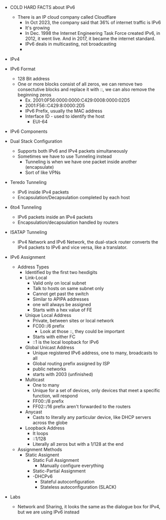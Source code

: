 
- COLD HARD FACTS about IPv6
	- There is an IP cloud company called Cloudflare
		- In Oct 2023, the company said that 36% of internet traffic is IPv6 
		- It's growing 
		- In Dec. 1998 the Internet Engineering Task Force created IPv6, in 2012, it went live. And  in 2017, it became the internet standard. 
		- IPv6 deals in multicasting, not broadcasting 
		-  

- IPv4 

- IPv6 Format
	- 128 Bit address
	- One or more blocks consist of all zeros, we can remove two consectutive blocks and replace it with ::, we can also remove the beginning zeros
		- Ex. 2001:0F56:0000:0000:C429:0008:0000:02D5
		- 2001:F56::C429:8:0000:2D5
		- IPv6 Prefix, usually the MAC address
		- Interface ID - used to identify the host 
			- EUI-64 
- IPv6 Components

- Dual Stack Configuration
	- Supports both IPv6 and IPv4 packets simultaneously
	- Sometimes we have to use Tunneling instead
		- Tunneling is when we have one packet inside another (encapsulate)
		- Sort of like VPNs 

- Teredo Tunneling
	- IPv6 inside IPv4 packets
	- Encapsulation/Decapsulation completed by each host

- 6to4 Tunneling
	- IPv6 packets inside an IPv4 packets
	- Encapsulation/decapsulation handled by routers

- ISATAP Tunneling
	- IPv4 Network and IPv6 Network, the dual-stack router converts the IPv4 packets to IPv6 and vice versa, like a translator. 

- IPv6 Assignment 
	- Address Types
		- Identified by the first two hexdigits 
		- Link-Local
			- Valid only on local subnet
			- Talk to hosts on same subnet only 
			- Cannot get past the switch
			- Similar to APIPA addresses
			- one will always be assigned
			- Starts with a hex value of FE 
		- Unique Local Address
			- Private, between sites or local network
			- FC00::/6 prefix
				- Look at those ::, they could be important
			- Starts with either FC 
			- ::1 is the local loopback for IPv6 
		- Global Unicast Address
			- Unique registered IPv6 address, one to many, broadcasts to all
			- Global routing prefix assigned by ISP 
			- public networks 
			- starts with 2003 (unfinished)
		- Multicast 
			- One to many
			- Unique for a set of devices, only devices that meet a specific function, will respond 
			- FF00::/8 prefix
			- FF02::/16 prefix aren't forwarded to the routers
		- Anycast 
			- Casts to literally any particular device, like DHCP servers across the globe
		- Loopback Address 
			- It loops 
			- ::1/128
			- Literally all zeros but with a 1/128 at the end
	- Assignment Methods 
		- Static Assignent
			- Static Full Assignment
				- Manually configure everything
			- Static-Partial Assignment
			- -DHCPv6  
				- Stateful autoconfiguration 
				- Stateless autoconfiguration (SLACK)

- Labs
	- Network and Sharing, it looks the same as the dialogue box for IPv4, but we are using IPv6 instead 